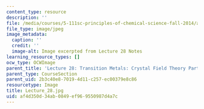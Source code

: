 ```yaml
---
content_type: resource
description: ''
file: /media/courses/5-111sc-principles-of-chemical-science-fall-2014/af4d350d34ab0849ef969550987d4a7c_Lecture_28.jpg
file_type: image/jpeg
image_metadata:
  caption: ''
  credit: ''
  image-alt: Image excerpted from Lecture 28 Notes
learning_resource_types: []
ocw_type: OCWImage
parent_title: 'Lecture 28: Transition Metals: Crystal Field Theory Part I'
parent_type: CourseSection
parent_uid: 2b3c40e8-7019-4d11-c257-ec00379e8c86
resourcetype: Image
title: Lecture_28.jpg
uid: af4d350d-34ab-0849-ef96-9550987d4a7c
---
```

